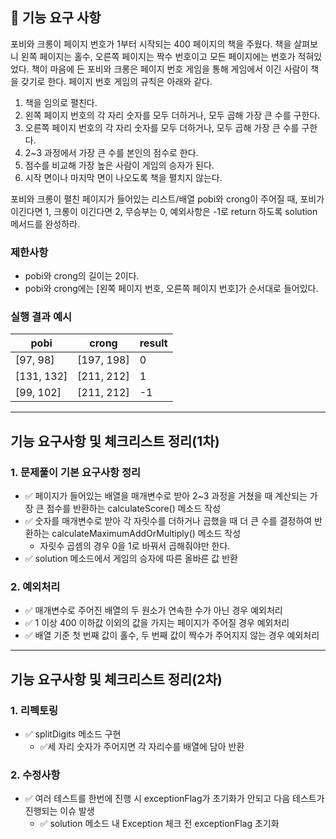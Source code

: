 ## 🚀 기능 요구 사항

포비와 크롱이 페이지 번호가 1부터 시작되는 400 페이지의 책을 주웠다. 책을 살펴보니 왼쪽 페이지는 홀수, 오른쪽 페이지는 짝수 번호이고 모든 페이지에는 번호가 적혀있었다. 책이 마음에 든 포비와 크롱은 페이지 번호 게임을 통해 게임에서 이긴 사람이 책을 갖기로 한다. 페이지 번호 게임의 규칙은 아래와 같다.

1. 책을 임의로 펼친다.
2. 왼쪽 페이지 번호의 각 자리 숫자를 모두 더하거나, 모두 곱해 가장 큰 수를 구한다.
3. 오른쪽 페이지 번호의 각 자리 숫자를 모두 더하거나, 모두 곱해 가장 큰 수를 구한다.
4. 2~3 과정에서 가장 큰 수를 본인의 점수로 한다.
5. 점수를 비교해 가장 높은 사람이 게임의 승자가 된다.
6. 시작 면이나 마지막 면이 나오도록 책을 펼치지 않는다.

포비와 크롱이 펼친 페이지가 들어있는 리스트/배열 pobi와 crong이 주어질 때, 포비가 이긴다면 1, 크롱이 이긴다면 2, 무승부는 0, 예외사항은 -1로 return 하도록 solution 메서드를 완성하라.

### 제한사항

- pobi와 crong의 길이는 2이다.
- pobi와 crong에는 [왼쪽 페이지 번호, 오른쪽 페이지 번호]가 순서대로 들어있다.

### 실행 결과 예시

| pobi | crong | result |
| --- | --- | --- |
| [97, 98] | [197, 198] | 0 |
| [131, 132] | [211, 212] | 1 |
| [99, 102] | [211, 212] | -1 |

---

## 기능 요구사항 및 체크리스트 정리(1차)

### 1. 문제풀이 기본 요구사항 정리
- ✅ 페이지가 들어있는 배열을 매개변수로 받아 2~3 과정을 거쳤을 때 계산되는 가장 큰 점수를 반환하는 calculateScore() 메소드 작성
- ✅ 숫자를 매개변수로 받아 각 자릿수를 더하거나 곱했을 때 더 큰 수를 결정하여 반환하는 calculateMaximumAddOrMultiply() 메소드 작성
    - 자릿수 곱셈의 경우 0을 1로 바꿔서 곱해줘야만 한다.
- ✅ solution 메소드에서 게임의 승자에 따른 올바른 값 반환
### 2. 예외처리
- ✅ 매개변수로 주어진 배열의 두 원소가 연속한 수가 아닌 경우 예외처리
- ✅ 1 이상 400 이하값 이외의 값을 가지는 페이지가 주어질 경우 예외처리
- ✅ 배열 기준 첫 번째 값이 홀수, 두 번째 값이 짝수가 주어지지 않는 경우 예외처리

---

## 기능 요구사항 및 체크리스트 정리(2차)

### 1. 리펙토링
- ✅ splitDigits 메소드 구현
    - ✅세 자리 숫자가 주어지면 각 자리수를 배열에 담아 반환

### 2. 수정사항
- ✅ 여러 테스트를 한번에 진행 시 exceptionFlag가 초기화가 안되고 다음 테스트가 진행되는 이슈 발생
    - ✅ solution 메소드 내 Exception 체크 전 exceptionFlag 초기화

















